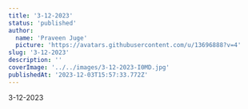 ```yaml
---
title: '3-12-2023'
status: 'published'
author:
  name: 'Praveen Juge'
  picture: 'https://avatars.githubusercontent.com/u/13696888?v=4'
slug: '3-12-2023'
description: ''
coverImage: '../../images/3-12-2023-I0MD.jpg'
publishedAt: '2023-12-03T15:57:33.772Z'
---
```


3-12-2023